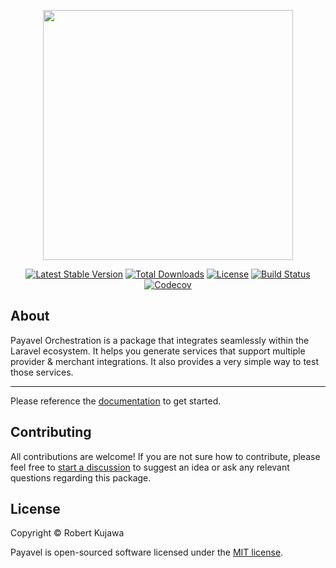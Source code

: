 <p align="center"><a href="https://payavel.com" target="_blank"><img src="https://github.com/payavel/orchestration/assets/13485445/7fdecd04-adc1-4518-9ba3-6981b896d287" width="400"></a></p>

<p align="center">
<a href="https://packagist.org/packages/payavel/orchestration" target="_blank"><img src="https://img.shields.io/packagist/v/payavel/orchestration" alt="Latest Stable Version"></a>
<a href="https://packagist.org/packages/payavel/orchestration" target="_blank"><img src="https://img.shields.io/packagist/dt/payavel/orchestration" alt="Total Downloads"></a>
<a href="https://packagist.org/packages/payavel/orchestration" target="_blank"><img src="https://img.shields.io/packagist/l/payavel/orchestration" alt="License"></a>
<a href="https://github.com/payavel/orchestration/actions/workflows/run-tests.yml"><img src="https://github.com/payavel/orchestration/actions/workflows/run-tests.yml/badge.svg" alt="Build Status"></a>
<a href="https://codecov.io/gh/payavel/orchestration" target="_blank"><img src="https://codecov.io/github/payavel/orchestration/branch/master/graph/badge.svg?token=WHCCF8U5S9" alt="Codecov"/></a>
</p>

## About
Payavel Orchestration is a package that integrates seamlessly within the Laravel ecosystem. It helps you generate services that support multiple provider & merchant integrations. It also provides a very simple way to test those services.

---
Please reference the [documentation](https://payavel.com) to get started.
## Contributing
All contributions are welcome! If you are not sure how to contribute, please feel free to [start a discussion](https://github.com/payavel/orchestration/discussions) to suggest an idea or ask any relevant questions regarding this package.

## License

Copyright © Robert Kujawa

Payavel is open-sourced software licensed under the [MIT license](LICENSE.md).
